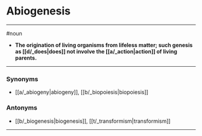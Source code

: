 # Abiogenesis
---
#noun
- **The origination of living organisms from lifeless matter; such genesis as [[d/_does|does]] not involve the [[a/_action|action]] of living parents.**
---
### Synonyms
- [[a/_abiogeny|abiogeny]], [[b/_biopoiesis|biopoiesis]]
### Antonyms
- [[b/_biogenesis|biogenesis]], [[t/_transformism|transformism]]
---
